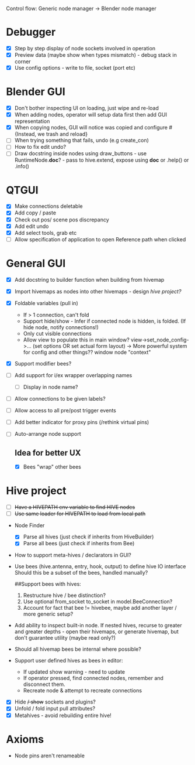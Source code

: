 Control flow: Generic node manager -> Blender node manager

# Debugger
- [x] Step by step display of node sockets involved in operation
- [x] Preview data (maybe show when types mismatch) - debug stack in corner
- [x] Use config options - write to file, socket (port etc)

# Blender GUI
- [x] Don't bother inspecting UI on loading, just wipe and re-load
- [x] When adding nodes, operator will setup data first then add GUI representation
- [x] When copying nodes, GUI will notice was copied and configure #{Instead, we trash and reload}
- [ ] When trying something that fails, undo (e.g create_con)
- [ ] How to fix edit undo?
- [ ] Draw docstring inside nodes using draw_buttons - use RuntimeNode.__doc__? - pass to hive.extend, expose using __doc__ or .help() or .info()

# QTGUI
- [x] Make connections deletable
- [x] Add copy / paste
- [x] Check out pos/ scene pos discrepancy
- [x] Add edit undo
- [x] Add select tools, grab etc
- [ ] Allow specification of application to open Reference path when clicked 

# General GUI
- [x] Add docstring to builder function when building from hivemap
- [x] Import hivemaps as nodes into other hivemaps - design _hive project?_
- [x] Foldable variables (pull in)
    * If > 1 connection, can't fold
    * Support hide/show - Infer if connected node is hidden, is folded. (If hide node, notify connections!)
    * Only cut visible connections
    * Allow view to populate this in main window? view->set_node_config->... (set options OR set actual form layout) -> More powerful system for config and other things?? window node "context"
- [x] Support modifier bees?
- [ ] Add support for i/ex wrapper overlapping names 
    - [ ] Display in node name?
- [ ] Allow connections to be given labels?
- [ ] Allow access to all pre/post trigger events
- [ ] Add better indicator for proxy pins (/rethink virtual pins)
- [ ] Auto-arrange node support
    
    ## Idea for better UX
    - [x] Bees "wrap" other bees

# Hive project
- [ ] ~~Have a HIVEPATH env variable to find HIVE nodes~~
- [ ] ~~Use same loader for HIVEPATH to load from local path~~

* Node Finder
    - [x] Parse all hives (just check if inherits from HiveBuilder)
    - [x] Parse all bees (just check if inherits from Bee)

* How to support meta-hives / declarators in GUI?
* Use bees (hive.antenna, entry, hook, output) to define hive IO interface
    Should this be a subset of the bees, handled manually?

    ##Support bees with hives:
    1. Restructure hive / bee distinction?
    2. Use optional from_socket to_socket in model.BeeConnection?
    3. Account for fact that bee != hivebee, maybe add another layer / more generic setup?

* Add ability to inspect built-in node. If nested hives, recurse to greater and greater depths - open their hivemaps,
                                or generate hivemap, but don't guarantee utility (maybe read only?)

* Should all hivemap bees be internal where possible?

* Support user defined hives as bees in editor:
  * If updated show warning - need to update
  * If operator pressed, find connected nodes, remember and disconnect them.
  * Recreate node & attempt to recreate connections

- [x] Hide ~~/ show~~ sockets and plugins?
- [x] Unfold / fold input pull attributes?
- [x] Metahives - avoid rebuilding entire hive!

# Axioms
  * Node pins aren't renameable